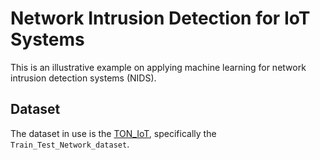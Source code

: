 # Network Intrusion Detection for IoT Systems

This is an illustrative example on applying machine learning for network intrusion detection systems (NIDS).

## Dataset

The dataset in use is the [TON_IoT](https://research.unsw.edu.au/projects/toniot-datasets), specifically the `Train_Test_Network_dataset`.
